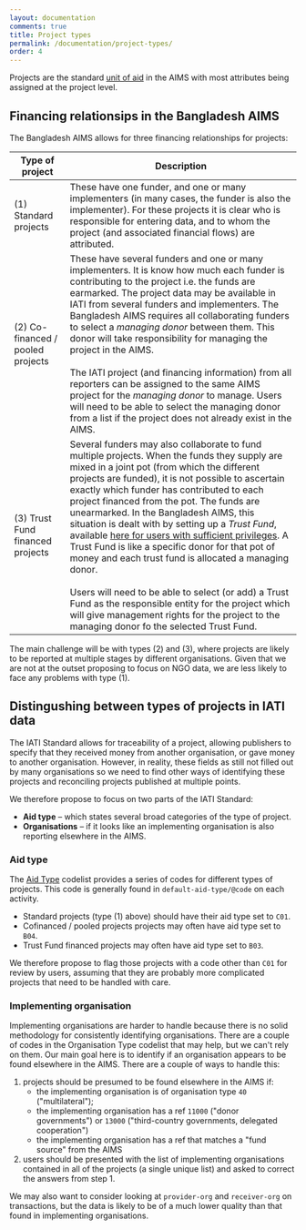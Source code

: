 ```yaml
---
layout: documentation
comments: true
title: Project types
permalink: /documentation/project-types/
order: 4
---
```


Projects are the standard [unit of aid](../units-of-aid/) in the AIMS with most attributes being assigned at the project level.

## Financing relationsips in the Bangladesh AIMS

The Bangladesh AIMS allows for three financing relationships for projects:

| Type of project | Description |
| --------------- | ----------- |
| (1) Standard projects | These have one funder, and one or many implementers (in many cases, the funder is also the implementer). For these projects it is clear who is responsible for entering data, and to whom the project (and associated financial flows) are attributed. |
| (2) Co-financed / pooled projects | These have several funders and one or many implementers. It is know how much each funder is contributing to the project i.e. the funds are earmarked. The project data may be available in IATI from several funders and implementers. The Bangladesh AIMS requires all collaborating funders to select a *managing donor* between them. This donor will take responsibility for managing the project in the AIMS. <br /><br /> The IATI project (and financing information) from all reporters can be assigned to the same AIMS project for the *managing donor* to manage. Users will need to be able to select the managing donor from a list if the project does not already exist in the AIMS. |
| (3) Trust Fund financed projects | Several funders may also collaborate to fund multiple projects. When the funds they supply are mixed in a joint pot (from which the different projects are funded), it is not possible to ascertain exactly which funder has contributed to each project financed from the pot. The funds are unearmarked. In the Bangladesh AIMS, this situation is dealt with by setting up a *Trust Fund*, available [here for users with sufficient privileges](http://aims.erd.gov.bd/AIMS/TrustFund/Index). A Trust Fund is like a specific donor for that pot of money and each trust fund is allocated a managing donor.<br /><br />Users will need to be able to select (or add) a Trust Fund as the responsible entity for the project which will give management rights for the project to the managing donor fo the selected Trust Fund. |

The main challenge will be with types (2) and (3), where projects are likely to be reported at multiple stages by different organisations. Given that we are not at the outset proposing to focus on NGO data, we are less likely to face any problems with type (1).

## Distingushing between types of projects in IATI data

The IATI Standard allows for traceability of a project, allowing publishers to specify that they received money from another organisation, or gave money to another organisation. However, in reality, these fields as still not filled out by many organisations so we need to find other ways of identifying these projects and reconciling projects published at multiple points.

We therefore propose to focus on two parts of the IATI Standard:

* **Aid type** &ndash; which states several broad categories of the type of project.
* **Organisations** &ndash; if it looks like an implementing organisation is also reporting elsewhere in the AIMS.

### Aid type
The [Aid Type](http://iatistandard.org/201/codelists/AidType/) codelist provides a series of codes for different types of projects. This code is generally found in `default-aid-type/@code` on each activity.

* Standard projects (type (1) above) should have their aid type set to `C01`.
* Cofinanced / pooled projects projects may often have aid type set to `B04`.
* Trust Fund financed projects may often have aid type set to `B03`.

We therefore propose to flag those projects with a code other than `C01` for review by users, assuming that they are probably more complicated projects that need to be handled with care.

### Implementing organisation

Implementing organisations are harder to handle because there is no solid methodology for consistently identifying organisations. There are a couple of codes in the Organisation Type codelist that may help, but we can't rely on them. Our main goal here is to identify if an organisation appears to be found elsewhere in the AIMS. There are a couple of ways to handle this:

1. projects should be presumed to be found elsewhere in the AIMS if:
   * the implementing organisation is of organisation type `40` ("multilateral");
   * the implementing organisation has a ref `11000` ("donor governments") or `13000` ("third-country governments, delegated cooperation")
   * the implementing organisation has a ref that matches a "fund source" from the AIMS
2. users should be presented with the list of implementing organisations contained in all of the projects (a single unique list) and asked to correct the answers from step 1.

We may also want to consider looking at `provider-org` and `receiver-org` on transactions, but the data is likely to be of a much lower quality than that found in implementing organisations.

